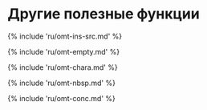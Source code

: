 # Другие полезные функции

<!-- section: insert source text -->
{% include 'ru/omt-ins-src.md' %}

<!-- section: empty translation -->
{% include 'ru/omt-empty.md' %}

<!-- section: character table -->
{% include 'ru/omt-chara.md' %}

<!-- section: insert nbsp -->
{% include 'ru/omt-nbsp.md' %}

<!-- section: run search -->
{% include 'ru/omt-conc.md' %}
